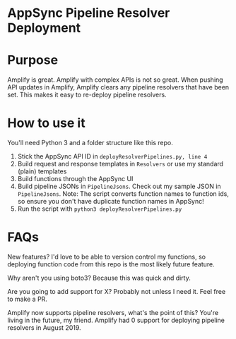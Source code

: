 # AppSync Pipeline Resolver Deployment

# Purpose
Amplify is great. Amplify with complex APIs is not so great.
When pushing API updates in Amplify, Amplify clears any pipeline resolvers that have been set.
This makes it easy to re-deploy pipeline resolvers.

# How to use it
You'll need Python 3 and a folder structure like this repo.
1. Stick the AppSync API ID in `deployResolverPipelines.py, line 4`
2. Build request and response templates in `Resolvers` or use my standard (plain) templates
3. Build functions through the AppSync UI
4. Build pipeline JSONs in `PipelineJsons`. Check out my sample JSON in `PipelineJsons`.
Note: The script converts function names to function ids, so ensure you don't have duplicate function names in AppSync!
5. Run the script with `python3 deployResolverPipelines.py`

# FAQs
New features?
I'd love to be able to version control my functions,
so deploying function code from this repo is the most likely future feature.

Why aren't you using boto3?
Because this was quick and dirty.

Are you going to add support for X?
Probably not unless I need it. Feel free to make a PR.

Amplify now supports pipeline resolvers, what's the point of this?
You're living in the future, my friend. Amplify had 0 support for deploying pipeline resolvers in August 2019.